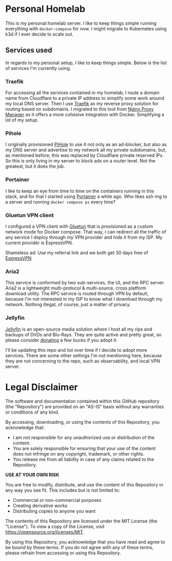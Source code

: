 # Personal Homelab

This is my personal homelab server. I like to keep things simple running everything with `docker-compose` for now.
I might migrate to Kubernetes using k3d if I ever decide to scale out.

## Services used

In regards to my personal setup, I like to keep things simple. Below is the list of services I'm currently using.

### Traefik

For accessing all the services contained in my homelab, I route a domain name from Cloudflare to a private IP address
to simplify some work around my local DNS server. Then I use [Traefik](https://doc.traefik.io/traefik/) as my reverse proxy solution for routing based on subdomains.
I migrated to this tool from [Nginx Proxy Manager](https://nginxproxymanager.com) as it offers a more cohesive integration with Docker. Simplifying a lot of my setup.

### Pihole

I originally provisioned [PiHole](https://pi-hole.net) to use it not only as an ad-blocker, but also as my DNS server and advertise to my network all my private subdomains,
but, as mentioned before, this was replaced by Cloudflare private reserved IPs. So this is only living in my server to block ads on a router level. Not the greatest, but it
does the job.

### Portainer

I like to keep an eye from time to time on the containers running in this stack, and for that I started using [Portainer](https://www.portainer.io) a while ago. Who likes
ssh-ing to a server and running `docker compose ps` every time?

### Gluetun VPN client

I configured a VPN client with [Gluetun](https://github.com/qdm12/gluetun) that is provisioned as a custom network mode for Docker compose. That way, I can redirect all the
traffic of any service I deploy through my VPN provider and hide it from my ISP. My current provider is ExpressVPN.

Shameless ad: Use my referral link and we both get 30 days free of [ExpressVPN](https://www.expressrefer.com/refer-a-friend/30-days-free?referrer_id=98613392&utm_campaign=referrals&utm_medium=copy_link&utm_source=referral_dashboard)

### Aria2

This service is conformed by two sub-services, the UI, and the RPC server. Aria2 is a lightweight multi-protocol & multi-source, cross platform download utility.
The RPC service is routed through VPN by default, because I'm not interested in my ISP to know what I download through my network. Nothing illegal, of course, just a matter
of privacy.

### Jellyfin

[Jellyfin](https://jellyfin.org) is an open-source media solution where I host all my rips and backups of DVDs and Blu-Rays. They are quite active and pretty great, so please
consider [donating](https://opencollective.com/jellyfin/donate?interval=oneTime&amount=5&name=&legalName=&email=) a few bucks if you adopt it.

I'll be updating this repo and list over time if I decide to adopt more services. There are some other settings I'm not mentioning here, because they are not concerning to
the repo, such as observability, and local VPN server.


# Legal Disclaimer

The software and documentation contained within this GitHub repository (the "Repository") are provided on an "AS-IS" basis without any warranties or conditions of any kind.

By accessing, downloading, or using the contents of this Repository, you acknowledge that:

* I am not responsible for any unauthorized use or distribution of the content.
* You are solely responsible for ensuring that your use of the content does not infringe on any copyright, trademark, or other rights.
* You release me from all liability in case of any claims related to the Repository.

**USE AT YOUR OWN RISK**

You are free to modify, distribute, and use the content of this Repository in any way you see fit. This includes but is not limited to:

* Commercial or non-commercial purposes
* Creating derivative works
* Distributing copies to anyone you want

The contents of this Repository are licensed under the MIT License (the "License"). To view a copy of the License, visit <https://opensource.org/licenses/MIT>.

By using this Repository, you acknowledge that you have read and agree to be bound by these terms. If you do not agree with any of these terms, please refrain from accessing or using this Repository.
